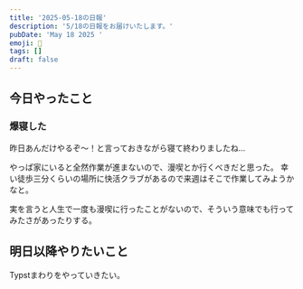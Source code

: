 ```yaml
---
title: '2025-05-18の日報'
description: '5/18の日報をお届けいたします。'
pubDate: 'May 18 2025 '
emoji: 🦊
tags: []
draft: false
---
```


## 今日やったこと

### 爆寝した

昨日あんだけやるぞ〜！と言っておきながら寝て終わりましたね...

やっぱ家にいると全然作業が進まないので、漫喫とか行くべきだと思った。
幸い徒歩三分くらいの場所に快活クラブがあるので来週はそこで作業してみようかなと。

実を言うと人生で一度も漫喫に行ったことがないので、そういう意味でも行ってみたさがあったりする。

## 明日以降やりたいこと

Typstまわりをやっていきたい。
